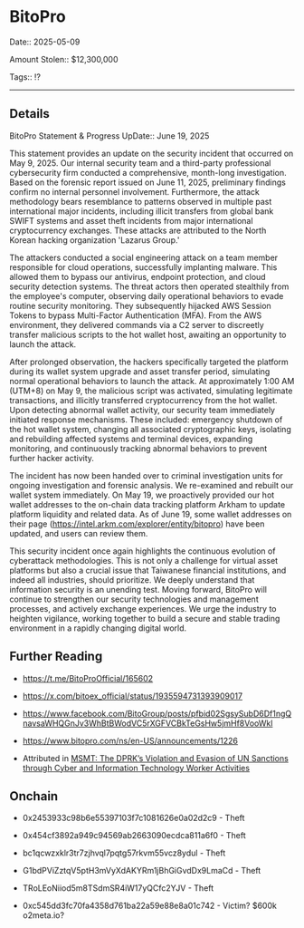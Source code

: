 # BitoPro

Date:: 2025-05-09

Amount Stolen:: $12,300,000

Tags:: ⁉️


---

## Details

BitoPro Statement & Progress UpDate:: June 19, 2025

This statement provides an update on the security incident that occurred on May 9, 2025. Our internal security team and a third-party professional cybersecurity firm conducted a comprehensive, month-long investigation. Based on the forensic report issued on June 11, 2025, preliminary findings confirm no internal personnel involvement. Furthermore, the attack methodology bears resemblance to patterns observed in multiple past international major incidents, including illicit transfers from global bank SWIFT systems and asset theft incidents from major international cryptocurrency exchanges. These attacks are attributed to the North Korean hacking organization 'Lazarus Group.'

The attackers conducted a social engineering attack on a team member responsible for cloud operations, successfully implanting malware. This allowed them to bypass our antivirus, endpoint protection, and cloud security detection systems. The threat actors then operated stealthily from the employee's computer, observing daily operational behaviors to evade routine security monitoring. They subsequently hijacked AWS Session Tokens to bypass Multi-Factor Authentication (MFA). From the AWS environment, they delivered commands via a C2 server to discreetly transfer malicious scripts to the hot wallet host, awaiting an opportunity to launch the attack.

After prolonged observation, the hackers specifically targeted the platform during its wallet system upgrade and asset transfer period, simulating normal operational behaviors to launch the attack. At approximately 1:00 AM (UTM+8) on May 9, the malicious script was activated, simulating legitimate transactions, and illicitly transferred cryptocurrency from the hot wallet. Upon detecting abnormal wallet activity, our security team immediately initiated response mechanisms. These included: emergency shutdown of the hot wallet system, changing all associated cryptographic keys, isolating and rebuilding affected systems and terminal devices, expanding monitoring, and continuously tracking abnormal behaviors to prevent further hacker activity.

The incident has now been handed over to criminal investigation units for ongoing investigation and forensic analysis. We re-examined and rebuilt our wallet system immediately. On May 19, we proactively provided our hot wallet addresses to the on-chain data tracking platform Arkham to update platform liquidity and related data. As of June 19, some wallet addresses on their page (https://intel.arkm.com/explorer/entity/bitopro) have been updated, and users can review them.

This security incident once again highlights the continuous evolution of cyberattack methodologies. This is not only a challenge for virtual asset platforms but also a crucial issue that Taiwanese financial institutions, and indeed all industries, should prioritize. We deeply understand that information security is an unending test. Moving forward, BitoPro will continue to strengthen our security technologies and management processes, and actively exchange experiences. We urge the industry to heighten vigilance, working together to build a secure and stable trading environment in a rapidly changing digital world.



## Further Reading

- https://t.me/BitoProOfficial/165602

- https://x.com/bitoex_official/status/1935594731393909017

- https://www.facebook.com/BitoGroup/posts/pfbid02SgsySubD6Df1ngQnavsaWHQGnJv3WhBtBWodVC5rXGFVCBkTeGsHw5jmHf8VooWkl

- https://www.bitopro.com/ns/en-US/announcements/1226

- Attributed in [MSMT: The DPRK’s Violation and Evasion of UN Sanctions through Cyber and Information Technology Worker Activities](./pdfs/2025-10-22_MSMT-Report.pdf)



## Onchain

- 0x2453933c98b6e55397103f7c1081626e0a02d2c9 - Theft

- 0x454cf3892a949c94569ab2663090ecdca811a6f0 - Theft

- bc1qcwzxklr3tr7zjhvql7pqtg57rkvm55vcz8ydul - Theft

- G1bdPViZztqV5ptH3mVyXdAKYRm1jBhGiGvdDx9LmaCd - Theft

- TRoLEoNiiod5m8TSdmSR4iW17yQCfc2YJV - Theft

- 0xc545dd3fc70fa4358d761ba22a59e88e8a01c742 - Victim? $600k o2meta.io?






